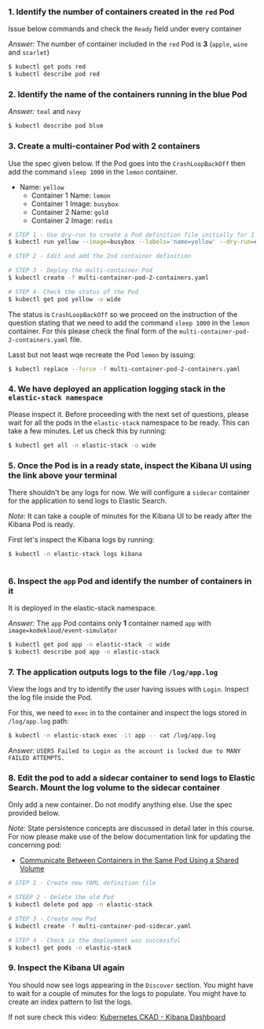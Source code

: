 ### 1. Identify the number of containers created in the `red` Pod

Issue below commands and check the `Ready` field under every container

*Answer:* The number of container included in the `red` Pod is **3** (`apple`, `wine` and `scarlet`) 

```bash
$ kubectl get pods red
$ kubectl describe pod red
```

### 2. Identify the name of the containers running in the blue Pod

*Answer:* `teal` and `navy`

```bash
$ kubectl describe pod blue
```

### 3. Create a multi-container Pod with 2 containers

Use the spec given below. If the Pod goes into the `CrashLoopBackOff` then add the command `sleep 1000` in the `lemon` container.

- Name: `yellow`
  - Container 1 Name: `lemon`
  - Container 1 Image: `busybox` 
  - Container 2 Name: `gold`
  - Container 2 Image: `redis`

```bash
# STEP 1 - Use dry-run to create a Pod definition file initially for 1 container and then we will edit it to add the 2nd container
$ kubectl run yellow --image=busybox --labels='name=yellow' --dry-run=client -o yaml > multi-container-pod-2-containers.yaml

# STEP 2 - Edit and add the 2nd container definition

# STEP 3 - Deploy the multi-container Pod
$ kubectl create -f multi-container-pod-2-containers.yaml

# STEP 4- Check the status of the Pod
$ kubectl get pod yellow -o wide
```

The status is `CrashLoopBackOff` so we proceed on the instruction of the question stating that we need to add the command `sleep 1000` in the `lemon` container. For this please check the final form of the `multi-container-pod-2-containers.yaml` file.

Lasst but not least wqe recreate the Pod `lemon` by issuing:

```bash
$ kubectl replace --force -f multi-container-pod-2-containers.yaml
```

### 4. We have deployed an application logging stack in the `elastic-stack namespace`

Please inspect it. Before proceeding with the next set of questions, please wait for all the pods in the `elastic-stack` namespace to be ready. This can take a few minutes. Let us check this by running:

```bash
$ kubectl get all -n elastic-stack -o wide
```

### 5. Once the Pod is in a ready state, inspect the Kibana UI using the link above your terminal

There shouldn't be any logs for now. We will configure a `sidecar` container for the application to send logs to Elastic Search.

*Note:* It can take a couple of minutes for the Kibana UI to be ready after the Kibana Pod is ready.

First let's inspect the Kibana logs by running:

```bash
$ kubectl -n elastic-stack logs kibana
```

```bash

```

### 6. Inspect the `app` Pod and identify the number of containers in it

It is deployed in the elastic-stack namespace.

*Answer:* The `app` Pod contains only **1** container named `app` with `image=kodekloud/event-simulator`

```bash
$ kubectl get pod app -n elastic-stack -o wide
$ kubectl describe pod app -n elastic-stack
```

### 7. The application outputs logs to the file `/log/app.log`

View the logs and try to identify the user having issues with `Login`. Inspect the log file inside the Pod.

For this, we need to `exec` in to the container and inspect the logs stored in `/log/app.log` path:

```bash
$ kubectl -n elastic-stack exec -it app -- cat /log/app.log
```

*Answer:* `USER5 Failed to Login as the account is locked due to MANY FAILED ATTEMPTS.`

### 8. Edit the pod to add a sidecar container to send logs to Elastic Search. Mount the log volume to the sidecar container

Only add a new container. Do not modify anything else. Use the spec provided below.

*Note:* State persistence concepts are discussed in detail later in this course. For now please make use of the below documentation link for updating the concerning pod:

- [Communicate Between Containers in the Same Pod Using a Shared Volume](https://kubernetes.io/docs/tasks/access-application-cluster/communicate-containers-same-pod-shared-volume/)

```bash
# STEP 1 - Create new YAML definition file

# STEEP 2 - Delete the old Pod
$ kubectl delete pod app -n elastic-stack

# STEP 3 - Create new Pod
$ kubectl create -f multi-container-pod-sidecar.yaml

# STEP 4 - Check is the deployment was successful
$ kubectl get pods -n elastic-stack
```

### 9. Inspect the Kibana UI again 

You should now see logs appearing in the `Discover` section. You might have to wait for a couple of minutes for the logs to populate. You might have to create an index pattern to list the logs.

If not sure check this video: [Kubernetes CKAD - Kibana Dashboard](https://bit.ly/2EXYdHf)
